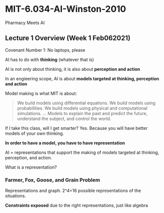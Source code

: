 # MIT-6.034-AI-Winston-2010
Pharmacy Meets AI

## Lecture 1 Overview (Week 1 Feb062021)

Covenant Number 1: No laptops, please

AI has to do with **thinking** (whatever that is)

AI is not only about thinking, it is also about **perception and action**

In an engieering scope, AI is about **models targeted at thinking, perception and action**

Model making is what MIT is about:
> We build models using differential equations. We build models using probabilities. We build models using physical and computational simulations.
> ... Models to explain the past and predict the future, understand the subject, and control the world.

If I take this class, will I get smarter? Yes. Because you will have better models of your own thinking.

**In order to have a model, you have to have representation**

AI = representations that support the making of models targeted at thinking, perception, and action.

What is a representation?

### Farmer, Fox, Goose, and Grain Problem

Representations and graph. 2^4=16 possible representations of the situations.

**Constraints exposed** due to the right representations, just like algebra


